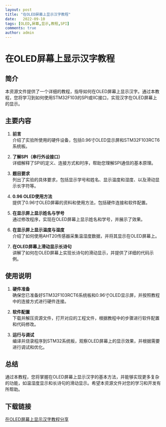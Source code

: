 ```yaml
---
layout: post
title: "在OLED屏幕上显示汉字教程"
date:   2022-09-10
tags: [OLED,屏幕,显示,教程,SPI]
comments: true
author: admin
---
```

# 在OLED屏幕上显示汉字教程

## 简介
本资源文件提供了一个详细的教程，指导如何在OLED屏幕上显示汉字。通过本教程，您将学习到如何使用STM32F103的SPI或IIC接口，实现汉字在OLED屏幕上的显示。

## 主要内容
1. **前言**  
   介绍了实验所使用的硬件设备，包括0.96寸OLED显示屏和STM32F103RCT6系统板。

2. **了解SPI（串行外设接口）**  
   详细解释了SPI的定义、连接方式和时序，帮助您理解SPI通信的基本原理。

3. **题目要求**  
   列出了实验的具体要求，包括显示学号和姓名、显示温度和湿度、以及滑动显示长字符等。

4. **0.96 OLED使用方法**  
   提供了0.96寸OLED屏幕的资料和使用方法，包括硬件连接和软件配置。

5. **在显示屏上显示姓名与学号**  
   通过修改程序，实现在OLED屏幕上显示姓名和学号，并展示了效果。

6. **在显示屏上显示温度与湿度**  
   介绍了如何使用AHT20传感器采集温湿度数据，并将其显示在OLED屏幕上。

7. **在OLED屏幕上滑动显示长诗句**  
   讲解了如何在OLED屏幕上实现长诗句的滑动显示，并提供了详细的代码示例。

## 使用说明
1. **硬件准备**  
   确保您已准备好STM32F103RCT6系统板和0.96寸OLED显示屏，并按照教程中的连接方式进行硬件连接。

2. **软件配置**  
   下载并解压资源文件，打开对应的工程文件，根据教程中的步骤进行软件配置和代码修改。

3. **运行与调试**  
   编译并烧录程序到STM32系统板，观察OLED屏幕上的显示效果，并根据需要进行调试和优化。

## 总结
通过本教程，您将掌握在OLED屏幕上显示汉字的基本方法，并能够实现更多复杂的功能，如温湿度显示和长诗句的滑动显示。希望本资源文件对您的学习和开发有所帮助。

## 下载链接

[在OLED屏幕上显示汉字教程分享](https://pan.quark.cn/s/e3a4972d255c)